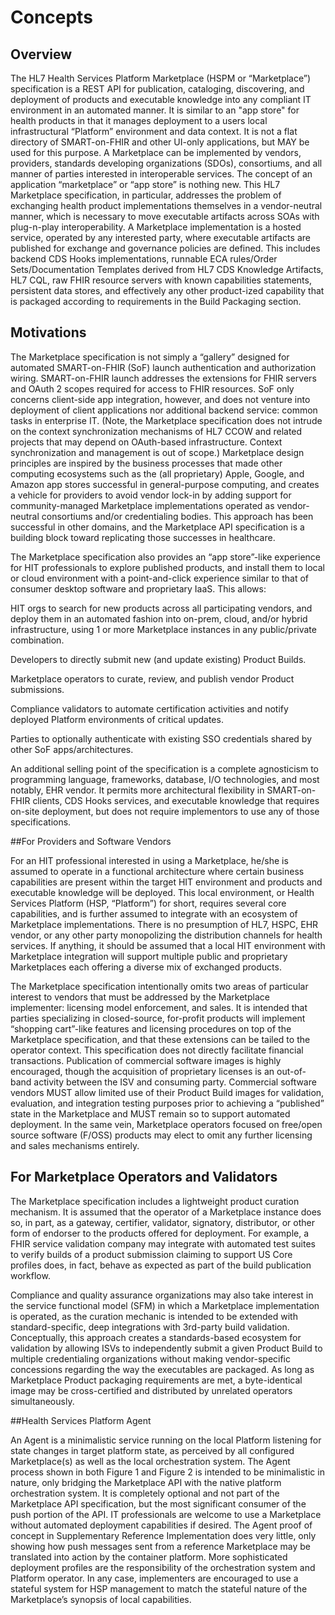 #  Concepts

## Overview

The HL7 Health Services Platform Marketplace (HSPM or “Marketplace”) specification is a REST API for publication, cataloging, discovering, and deployment of products and executable knowledge into any compliant IT environment in an automated manner. It is similar to an "app store" for health products in that it manages deployment to a users local infrastructural “Platform” environment and data context. It is not a flat directory of SMART-on-FHIR and other UI-only applications, but MAY be used for this purpose. A Marketplace can be implemented by vendors, providers, standards developing organizations (SDOs), consortiums, and all manner of parties interested in interoperable services.
The concept of an application “marketplace” or “app store” is nothing new. This HL7 Marketplace specification, in particular, addresses the problem of exchanging health product implementations themselves in a vendor-neutral manner, which is necessary to move executable artifacts across SOAs with plug-n-play interoperability. A Marketplace implementation is a hosted service, operated by any interested party, where executable artifacts are published for exchange and governance policies are defined. This includes backend CDS Hooks implementations, runnable ECA rules/Order Sets/Documentation Templates derived from HL7 CDS Knowledge Artifacts, HL7 CQL, raw FHIR resource servers with known capabilities statements, persistent data stores, and effectively any other product-ized capability that is packaged according to requirements in the Build Packaging section.

## Motivations

The Marketplace specification is not simply a “gallery” designed for automated SMART-on-FHIR (SoF) launch authentication and authorization wiring. SMART-on-FHIR launch addresses the extensions for FHIR servers and OAuth 2 scopes required for access to FHIR resources. SoF only concerns client-side app integration, however, and does not venture into deployment of client applications nor additional backend service: common tasks in enterprise IT. (Note, the Marketplace specification does not intrude on the context synchronization mechanisms of HL7 CCOW and related projects that may depend on OAuth-based infrastructure. Context synchronization and management is out of scope.)
Marketplace design principles are inspired by the business processes that made other computing ecosystems such as the (all proprietary) Apple, Google, and Amazon app stores successful in general-purpose computing, and creates a vehicle for providers to avoid vendor lock-in by adding support for community-managed Marketplace implementations operated as vendor-neutral consortiums and/or credentialing bodies. This approach has been successful in other domains, and the Marketplace API specification is a building block toward replicating those successes in healthcare.

The Marketplace specification also provides an “app store”-like experience for HIT professionals to explore published products, and install them to local or cloud environment with a point-and-click experience similar to that of consumer desktop software and proprietary IaaS. This allows:

HIT orgs to search for new products across all participating vendors, and deploy them in an automated fashion into on-prem, cloud, and/or hybrid infrastructure, using 1 or more Marketplace instances in any public/private combination.

Developers to directly submit new (and update existing) Product Builds.

Marketplace operators to curate, review, and publish vendor Product submissions.

Compliance validators to automate certification activities and notify deployed Platform environments of critical updates.

Parties to optionally authenticate with existing SSO credentials shared by other SoF apps/architectures.

An additional selling point of the specification is a complete agnosticism to programming language, frameworks, database, I/O technologies, and most notably, EHR vendor. It permits more architectural flexibility in SMART-on-FHIR clients, CDS Hooks services, and executable knowledge that requires on-site deployment, but does not require implementors to use any of those specifications.

##For Providers and Software Vendors

For an HIT professional interested in using a Marketplace, he/she is assumed to operate in a functional architecture where certain business capabilities are present within the target HIT environment and products and executable knowledge will be deployed. This local environment, or Health Services Platform (HSP, “Platform”) for short, requires several core capabilities, and is further assumed to integrate with an ecosystem of Marketplace implementations. There is no presumption of HL7, HSPC, EHR vendor, or any other party monopolizing the distribution channels for health services. If anything, it should be assumed that a local HIT environment with Marketplace integration will support multiple public and proprietary Marketplaces each offering a diverse mix of exchanged products.

The Marketplace specification intentionally omits two areas of particular interest to vendors that must be addressed by the Marketplace implementer: licensing model enforcement, and sales. It is intended that parties specializing in closed-source, for-profit products will implement “shopping cart”-like features and licensing procedures on top of the Marketplace specification, and that these extensions can be tailed to the operator context. This specification does not directly facilitate financial transactions. Publication of commercial software images is highly encouraged, though the acquisition of proprietary licenses is an out-of-band activity between the ISV and consuming party. Commercial software vendors MUST allow limited use of their Product Build images for validation, evaluation, and integration testing purposes prior to achieving a “published” state in the Marketplace and MUST remain so to support automated deployment. In the same vein, Marketplace operators focused on free/open source software (F/OSS) products may elect to omit any further licensing and sales mechanisms entirely.

## For Marketplace Operators and Validators

The Marketplace specification includes a lightweight product curation mechanism. It is assumed that the operator of a Marketplace instance does so, in part, as a gateway, certifier, validator, signatory, distributor, or other form of endorser to the products offered for deployment. For example, a FHIR service validation company may integrate with automated test suites to verify builds of a product submission claiming to support US Core profiles does, in fact, behave as expected as part of the build publication workflow.

Compliance and quality assurance organizations may also take interest in the service functional model (SFM) in which a Marketplace implementation is operated, as the curation mechanic is intended to be extended with standard-specific, deep integrations with 3rd-party build validation. Conceptually, this approach creates a standards-based ecosystem for validation by allowing ISVs to independently submit a given Product Build to multiple credentialing organizations without making vendor-specific concessions regarding the way the executables are packaged. As long as Marketplace Product packaging requirements are met, a byte-identical image may be cross-certified and distributed by unrelated operators simultaneously.

##Health Services Platform Agent

An Agent is a minimalistic service running on the local Platform listening for state changes in target platform state, as perceived by all configured Marketplace(s) as well as the local orchestration system. The Agent process shown in both Figure 1 and Figure 2 is intended to be minimalistic in nature, only bridging the Marketplace API with the native platform orchestration system. It is completely optional and not part of the Marketplace API specification, but the most significant consumer of the push portion of the API. IT professionals are welcome to use a Marketplace without automated deployment capabilities if desired.
The Agent proof of concept in Supplementary Reference Implementation does very little, only showing how push messages sent from a reference Marketplace may be translated into action by the container platform. More sophisticated deployment profiles are the responsibility of the orchestration system and Platform operator. In any case, implementers are encouraged to use a stateful system for HSP management to match the stateful nature of the Marketplace’s synopsis of local capabilities.
